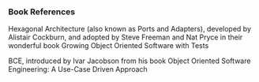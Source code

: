 ### Book References 

Hexagonal Architecture (also known as Ports and Adapters), developed by Alistair Cockburn, and adopted by Steve Freeman and Nat Pryce in their wonderful book Growing Object Oriented Software with Tests

BCE, introduced by Ivar Jacobson from his book Object Oriented Software Engineering: A Use-Case Driven Approach